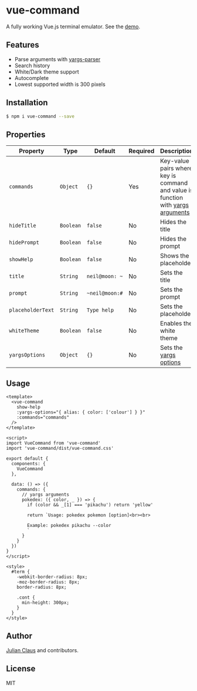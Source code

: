 # vue-command

A fully working Vue.js terminal emulator. See the [demo](https://ndabap.github.io/vue-command/).

## Features

- Parse arguments with [yargs-parser](https://www.npmjs.com/package/yargs-parser)
- Search history
- White/Dark theme support
- Autocomplete
- Lowest supported width is 300 pixels

## Installation

```bash
$ npm i vue-command --save
```

## Properties

| Property          | Type      | Default        | Required | Description                                                                                                                     |
|-------------------|-----------|----------------|----------|---------------------------------------------------------------------------------------------------------------------------------|
| `commands`        | `Object`  | `{}`           | Yes      | Key-value pairs where key is command and value is function with [yargs arguments](https://github.com/yargs/yargs-parser#readme) |
| `hideTitle`       | `Boolean` | `false`        | No       | Hides the title                                                                                                                 |
| `hidePrompt`      | `Boolean` | `false`        | No       | Hides the prompt                                                                                                                |
| `showHelp`        | `Boolean` | `false`        | No       | Shows the placeholder                                                                                                           |
| `title`           | `String`  | `neil@moon: ~` | No       | Sets the title                                                                                                                  |
| `prompt`          | `String`  | `~neil@moon:#` | No       | Sets the prompt                                                                                                                 |
| `placeholderText` | `String`  | `Type help`    | No       | Sets the placeholder                                                                                                            |
| `whiteTheme`      | `Boolean` | `false`        | No       | Enables the white theme                                                                                                         |
| `yargsOptions`    | `Object`  | `{}`           | No       | Sets the [yargs options](https://github.com/yargs/yargs-parser#readme)                                                          |

## Usage

```vue
<template>
  <vue-command
    show-help
    :yargs-options="{ alias: { color: ['colour'] } }"
    :commands="commands"
  />
</template>

<script>
import VueCommand from 'vue-command'
import 'vue-command/dist/vue-command.css'

export default {
  components: {
    VueCommand
  },

  data: () => ({
    commands: {
      // yargs arguments
      pokedex: ({ color, _ }) => {
        if (color && _[1] === 'pikachu') return 'yellow'

        return `Usage: pokedex pokemon [option]<br><br>

        Example: pokedex pikachu --color
        `
      }
    }
  })
}
</script>

<style>
  #term {
    -webkit-border-radius: 8px;
    -moz-border-radius: 8px;
    border-radius: 8px;

    .cont {
      min-height: 300px;
    }
  }
</style>
```

## Author

[Julian Claus](https://www.julian-claus.de) and contributors.

## License

MIT
